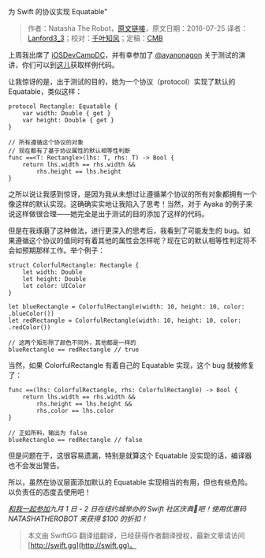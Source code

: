 为 Swift 的协议实现 Equatable"

> 作者：Natasha The Robot，[原文链接](https://www.natashatherobot.com/implementing-equatable-for-protocols-swift/)，原文日期：2016-07-25
> 译者：[Lanford3_3](http://lanfordcai.github.io)；校对：[千叶知风](http://weibo.com/xiaoxxiao)；定稿：[CMB](https://github.com/chenmingbiao)
  









上周我出席了 [iOSDevCampDC](http://iosdevcampdc.com/)，并有幸参加了 [@ayanonagon](https://twitter.com/ayanonagon) 关于测试的演讲，你们可以到[这儿](https://github.com/ayanonagon/talks/tree/master/2016-cmdu)获取样例代码。

让我惊讶的是，出于测试的目的，她为一个协议（protocol）实现了默认的 Equatable，类似这样：

    
    protocol Rectangle: Equatable {
        var width: Double { get }
        var height: Double { get }
    }
    
    // 所有遵循这个协议的对象
    // 现在都有了基于协议属性的默认相等性判断
    func ==<T: Rectangle>(lhs: T, rhs: T) -> Bool {
        return lhs.width == rhs.width &&
            rhs.height == lhs.height
    }

之所以说让我感到惊讶，是因为我从未想过让遵循某个协议的所有对象都拥有一个像这样的默认实现。这确确实实地让我陷入了思考！当然，对于 Ayaka 的例子来说这样做很合理——她完全是出于测试的目的添加了这样的代码。



但是在我琢磨了这种做法，进行更深入的思考后，我看到了可能发生的 bug。如果遵循这个协议的值同时有着其他的属性会怎样呢？现在它的默认相等性判定将不会如预期那样工作。举个例子：

    
    struct ColorfulRectangle: Rectangle {
        let width: Double
        let height: Double
        let color: UIColor
    }
    
    let blueRectangle = ColorfulRectangle(width: 10, height: 10, color: .blueColor())
    let redRectangle = ColorfulRectangle(width: 10, height: 10, color: .redColor())
    
    // 这两个矩形除了颜色不同外，其他都是一样的
    blueRectangle == redRectangle // true

当然，如果 ColorfulRectangle 有着自己的 Equatable 实现，这个 bug 就被修复了：

    
    func ==(lhs: ColorfulRectangle, rhs: ColorfulRectangle) -> Bool {
        return lhs.width == rhs.width &&
            rhs.height == lhs.height &&
            rhs.color == lhs.color
    }
    
    // 正如所料，输出为 false
    blueRectangle == redRectangle // false

但是问题在于，这很容易遗漏，特别是就算这个 Equatable 没实现的话，编译器也不会发出警告。

所以，虽然在协议层面添加默认的 Equatable 实现相当的有用，但也有些危险。以负责任的态度去使用吧！

*[和我一起参加](http://www.tryswiftnyc.com)九月 1 日 - 2 日在纽约城举办的 Swift 社区庆典🎉吧！使用优惠码 NATASHATHEROBOT 来获得 $100 的折扣！*

> 本文由 SwiftGG 翻译组翻译，已经获得作者翻译授权，最新文章请访问 [http://swift.gg](http://swift.gg)。